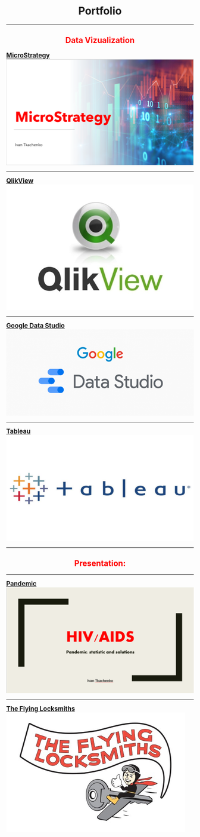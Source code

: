 <h1 style="text-align: center;"><span style="color= blue;"><strong>Portfolio</strong></span></h1>

---
<h2 style="text-align: center;"><span style="color: red;"><strong>Data Vizualization</strong></span></h2>


<strong><span style="font-size:120%">[MicroStrategy](pdf/Mic.pdf)</span></strong>
<img src="images/M.PNG"/>

---
<strong><span style="font-size:120%">[QlikView](/pdf/Qlik.pdf)</span></strong>
<img src="images/Qlik.jpg"/>

---
<strong><span style="font-size:120%">[Google Data Studio](/pdf/Google1.pdf)</span></strong>
<img src="images/Goo.PNG"/> 

---
<strong><span style="font-size:120%">[Tableau](/pdf/Tableau.pdf)</span></strong>
<img src="images/Tab.jpg"/>

---
<h2 style="text-align: center;"><span style="color: red;"><strong>Presentation:</strong></span></h2>

---
<strong><span style="font-size:120%">[Pandemic](/pdf/Pan.pdf)</span></strong>
<img src="images/HIV.PNG"/>

---
<strong><span style="font-size:120%">[The Flying Locksmiths](/pdf/Lock.pdf)</span></strong>
<img src="images/Lock2.png"/>








